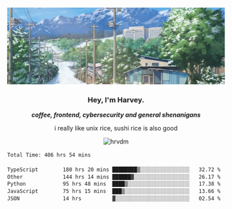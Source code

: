 ![](https://github.com/hrvdm/hrvdm/blob/main/images/winter.png?raw=true)

<div align="center">
    <h3> Hey, I'm Harvey.</h3>
    <p><i><b>coffee, frontend, cybersecurity and general shenanigans</b></i></p>
    <p>i really like unix rice, sushi rice is also good</p>
</div>

<p align="center">  <img src="https://komarev.com/ghpvc/?username=hrvdm&label=Views&color=252733&style=for-the-badge" alt="hrvdm" /> </p>

<!--START_SECTION:waka-->

```txt
Total Time: 406 hrs 54 mins

TypeScript        180 hrs 20 mins ████████▒░░░░░░░░░░░░░░░░   32.72 %
Other             144 hrs 14 mins ██████▓░░░░░░░░░░░░░░░░░░   26.17 %
Python            95 hrs 48 mins  ████▒░░░░░░░░░░░░░░░░░░░░   17.38 %
JavaScript        75 hrs 15 mins  ███▒░░░░░░░░░░░░░░░░░░░░░   13.66 %
JSON              14 hrs          ▓░░░░░░░░░░░░░░░░░░░░░░░░   02.54 %
```

<!--END_SECTION:waka-->
